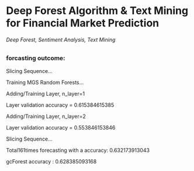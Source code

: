 # Deep Forest Algorithm & Text Mining for Financial Market Prediction

###### Deep Forest, Sentiment Analysis, Text Mining

### forcasting outcome:

Slicing Sequence...

Training MGS Random Forests...

Adding/Training Layer, n_layer=1

Layer validation accuracy = 0.615384615385

Adding/Training Layer, n_layer=2

Layer validation accuracy = 0.553846153846

Slicing Sequence...

Total161times forecasting with a accuracy: 0.632173913043

gcForest accuracy : 0.628385093168
